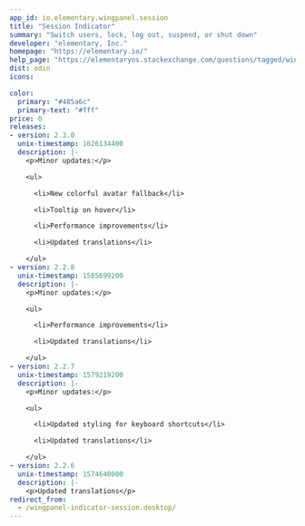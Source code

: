 ```yaml
---
app_id: io.elementary.wingpanel.session
title: "Session Indicator"
summary: "Switch users, lock, log out, suspend, or shut down"
developer: "elementary, Inc."
homepage: "https://elementary.io/"
help_page: "https://elementaryos.stackexchange.com/questions/tagged/wingpanel"
dist: odin
icons:

color:
  primary: "#485a6c"
  primary-text: "#fff"
price: 0
releases:
- version: 2.3.0
  unix-timestamp: 1626134400
  description: |-
    <p>Minor updates:</p>

    <ul>

      <li>New colorful avatar fallback</li>

      <li>Tooltip on hover</li>

      <li>Performance improvements</li>

      <li>Updated translations</li>

    </ul>
- version: 2.2.8
  unix-timestamp: 1585699200
  description: |-
    <p>Minor updates:</p>

    <ul>

      <li>Performance improvements</li>

      <li>Updated translations</li>

    </ul>
- version: 2.2.7
  unix-timestamp: 1579219200
  description: |-
    <p>Minor updates:</p>

    <ul>

      <li>Updated styling for keyboard shortcuts</li>

      <li>Updated translations</li>

    </ul>
- version: 2.2.6
  unix-timestamp: 1574640000
  description: |-
    <p>Updated translations</p>
redirect_from:
  - /wingpanel-indicator-session.desktop/
---
```


